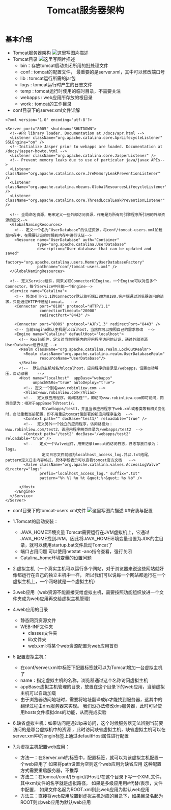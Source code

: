 ﻿---
title: Tomcat服务器架构
---

## 基本介绍
- Tomcat服务器架构
![这里写图片描述](http://img.blog.csdn.net/20180301105223710?watermark/2/text/aHR0cDovL2Jsb2cuY3Nkbi5uZXQvbGl1YmluMTk5MWxpdWJpbg==/font/5a6L5L2T/fontsize/400/fill/I0JBQkFCMA==/dissolve/70)
- Tomcat目录
![这里写图片描述](http://img.blog.csdn.net/20180301105249633?watermark/2/text/aHR0cDovL2Jsb2cuY3Nkbi5uZXQvbGl1YmluMTk5MWxpdWJpbg==/font/5a6L5L2T/fontsize/400/fill/I0JBQkFCMA==/dissolve/70)
	- bin：存放tomcat启动关闭所用的批处理文件
	- conf : tomcat的配置文件， 最重要的是server.xml，其中可以修改端口号
	- lib : tomcat运行所需的jar包
	- logs : tomcat运行时产生的日志文件
	- temp : tomcat运行时使用的临时目录，不需要关注
	- webapps : web应用所存放的根目录
	- work : tomcat的工作目录
- conf目录下的server.xml文件详解

```
<?xml version='1.0' encoding='utf-8'?>

<Server port="8005" shutdown="SHUTDOWN">
  <!--APR library loader. Documentation at /docs/apr.html -->
  <Listener className="org.apache.catalina.core.AprLifecycleListener" SSLEngine="on" />
  <!--Initialize Jasper prior to webapps are loaded. Documentation at /docs/jasper-howto.html -->
  <Listener className="org.apache.catalina.core.JasperListener" />
  <!-- Prevent memory leaks due to use of particular java/javax APIs-->
  <Listener className="org.apache.catalina.core.JreMemoryLeakPreventionListener" />
  <Listener className="org.apache.catalina.mbeans.GlobalResourcesLifecycleListener" />
  <Listener className="org.apache.catalina.core.ThreadLocalLeakPreventionListener" />

  <!-- 全局命名资源，用来定义一些外部访问资源，作用是为所有的引擎程序所引用的外部资源的定义-->
  <GlobalNamingResources>
    <!-- 定义一个名为“UserDatabase”的认证资源，将conf/tomcat-users.xml加载至内存中，在需要认证的时候到内存中进行认证-->
    <Resource name="UserDatabase" auth="Container"
              type="org.apache.catalina.UserDatabase"
              description="User database that can be updated and saved"
              factory="org.apache.catalina.users.MemoryUserDatabaseFactory"
              pathname="conf/tomcat-users.xml" />
  </GlobalNamingResources>

  <!-- 定义Service组件，同来关联Connector和Engine，一个Engine可以对应多个Connector，每个Service中只能一个Engine-->
  <Service name="Catalina">
	<!-- 修改HTTP/1.1的Connector默认监听端口80为8180.客户端通过浏览器访问的请求，只能通过HTTP传递给tomcat。  -->
    <Connector port="8180" protocol="HTTP/1.1"
               connectionTimeout="20000"
               redirectPort="8443" />
    
    <Connector port="8009" protocol="AJP/1.3" redirectPort="8443" />
    <!-- 当前Engine默认主机是localhost，当然你可以按照自己的需求修改  --> 
    <Engine name="Catalina" defaultHost="localhost">
	  <!-- Realm组件，定义对当前容器内的应用程序访问的认证，通过外部资源UserDatabase进行认证 -->
      <Realm className="org.apache.catalina.realm.LockOutRealm">
        <Realm className="org.apache.catalina.realm.UserDatabaseRealm"
               resourceName="UserDatabase"/>
      </Realm>
	  <!--  默认的主机域名为localhost，应用程序的目录是/webapps，设置自动解压，自动部署    -->
      <Host name="localhost"  appBase="webapps"
            unpackWARs="true" autoDeploy="true">
		<!-- 定义一个别名www.robinliew.com --> 
		<Alias>www.robinliew.com</Alias>   
		<!--  定义该应用程序，访问路径""，即访问www.robinliew.com即可访问，网页目录为：相对于appBase下的test1/，
				即/webapps/test1，并且当该应用程序下web.xml或者类等有相关变化时，自动重载当前配置，即不用重启tomcat使部署的新应用程序生效  -->		
        <Context path="" docBase="test1/" reloadable="true" />   
		<!--  定义另外一个独立的应用程序，访问路径为：www.robinliew.com/test2，该应用程序网页目录为/webapps/test2  --> 
        <Context path="/test2" docBase="/webapps/test2" reloadable="true" />   
        <!--   定义一个Valve组件，用来记录tomcat的访问日志，日志存放目录为：logs。
				定义日志文件前缀为localhost_access_log.并以.txt结尾，pattern定义日志内容格式，具体字段表示可以查看tomcat官方文档   --> 
        <Valve className="org.apache.catalina.valves.AccessLogValve" directory="logs"
               prefix="localhost_access_log." suffix=".txt"
               pattern="%h %l %u %t &quot;%r&quot; %s %b" />

      </Host>
    </Engine>
  </Service>
</Server>

```

- conf目录下的tomcat-users.xml文件
![这里写图片描述](http://img.blog.csdn.net/20180301105930559?watermark/2/text/aHR0cDovL2Jsb2cuY3Nkbi5uZXQvbGl1YmluMTk5MWxpdWJpbg==/font/5a6L5L2T/fontsize/400/fill/I0JBQkFCMA==/dissolve/70)
##安装与配置
- 1.Tomcat的启动安装：
	- JAVA_HOME环境变量
	Tomcat需要运行在JVM虚拟机上，它通过JAVA_HOME找到JVM，因此将JAVA_HOME环境变量设置为JDK的主目录，就可以使用startup.bat文件启动Tomcat了
	- 端口占用问题
	可以使用netstat -ano指令查看，强行关闭
	- Catalina_home环境变量的设置问题
	
- 2.虚拟主机（一个真实主机可以运行多个网站，对于浏览器来说这些网站就好像都运行在自己的独立主机中一样，
	所以我们可以说每一个网站都运行在一个虚拟主机上，一个网站就是一个虚拟主机）
	
- 3.web应用（web资源不能直接交给虚拟主机，需要按照功能组织放进一个文件夹成为web应用再交给虚拟主机管理）
	
- 4.web应用的目录
	- 静态网页资源文件
	- WEB-INF文件夹
		- classes文件夹
		- lib文件夹
		- web.xml:将某个web资源配置为web应用首页
			
- 5.配置虚拟主机：
	- 在conf/server.xml中<Engine>标签下配置<Host>标签就可以为Tomcat增加一台虚拟主机了
	- name：指定虚拟主机的名称，浏览器通过这个名称访问虚拟主机
	- appBase:虚拟主机管理的目录，放置在这个目录下的web应用，当前虚拟主机可以自动加载
	- 由于浏览器访问地址时，需要将地址翻译成ip才能找到服务器，这其中的翻译过程由dns服务器来实现。
	我们没办法修改dns服务器，此时可以使用hosts文件模拟dns的功能，从而完成实验
	
- 6.缺省虚拟主机：如果访问是通过ip来访问，这个时候服务器无法辨别当前要访问的是哪台虚拟机中的资源
	，此时访问缺省虚拟主机，缺省虚拟主机可以在server.xml中的engin标签上通过defaultHost属性进行配置
	
- 7.为虚拟主机配置web应用：
	- 方法一：在Server.xml的<Host>标签中，配置<Context>标签，就可以为该虚拟主机配置一个web应用了
			如果将path设置为空则这个web应用为缺省应用
			这种配置方式需要重启服务器，不推荐
	- 方法二：在tomcat/conf/[Engin]/[Host]/在这个目录下写一个XML文件，其中xml文件的名字就是虚拟路径，
			如果是多级应用用#代替/表示，文件中配置<Context docBase="真实目录">，
			如果文件名起为ROOT.xml则此web应用为默认web应用
	- 方法三：直接将web应用放置到虚拟主机对应的目录下，如果目录名起为ROOT则此web应用为默认web应用
